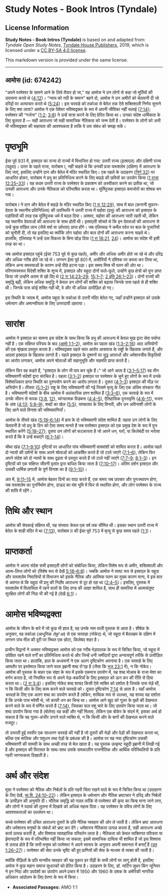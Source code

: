 # Study Notes - Book Intros (Tyndale)

## License Information

**Study Notes - Book Intros (Tyndale)** is based on and adapted from: _Tyndale Open Study Notes_, [Tyndale House Publishers](https://tyndaleopenresources.com/), 2019, which is licensed under a [CC BY-SA 4.0 license](https://creativecommons.org/licenses/by-sa/4.0/legalcode.en).

This markdown version is provided under the same license.



--------------------------------

## आमोस (id: 674242)

“अपने परमेश्वर के सामने आने के लिये तैयार हो जा,” यह आमोस ने उन लोगों से कहा जो मूर्तियों की उपासना करते थे ([4:12](https://ref.ly/Amos4:12))। “न्याय को नदी के समान” बहने दो, आमोस ने उन अमीरों को चेतावनी दी जो दरिद्रों पर अत्याचार करते थे ([5:24](https://ref.ly/Amos5:24))। इस चरवाहे को तकोआ से बेतेल तक ऐसे शक्तिशाली निर्णय सुनाने के लिए क्या लाया? आमोस ने एक पेशेवर भविष्यद्वक्ता के रूप में अपनी जीविका नहीं चलाई ([7:14](https://ref.ly/Amos7:14)); परमेश्वर की “गर्जना” ([1:2](https://ref.ly/Amos1:2); [3:8](https://ref.ly/Amos3:8)) ने उन्हें यात्रा करने के लिए प्रेरित किया था। उनका संदेश धार्मिकता के लिए बुलाता है — सही आराधना जो सही सामाजिक नैतिकता को जन्म देती है। परमेश्वर के लोगों को अभी भी भविष्यद्वक्ता की सहायता की आवश्यकता है ताकि वे उस संबंध को समझ सकें।

पृष्ठभूमि
=========

ईसा पूर्व 931 में, इस्राएल का राज्य दो राज्यों में विभाजित हो गया: उत्तरी राज्य (इस्राएल) और दक्षिणी राज्य (यहूदा)। उत्तर के पहले राजा, यारोबाम I, नहीं चाहते थे कि उनकी प्रजा यरूशलेम (दक्षिण) में आराधना के लिए जाएं, इसलिए उन्होंने दान और बेतेल में मंदिर स्थापित किए। एक पहले के उदाहरण ([निर्ग 32](https://ref.ly/Exod32:1-Exod32:35)) पर आधारित होकर, यारोबाम ने प्रभु का प्रतिनिधित्व करने के लिए बछड़े की छवियों का उपयोग किया ([1 राजा 12:25–33](https://ref.ly/1Kgs12:25-1Kgs12:33))। यह कदम उत्तरी राज्य के परमेश्वर के प्रकाशन को अस्वीकार करने का प्रतीक था, जो उनकी आराधना और उनके नैतिकता को परिभाषित करता था। मूर्तिपूजक इस्राएल कमजोरों का शोषक बन गया।

यारोबाम I ने दान और बेतेल में बछड़े के मंदिर स्थापित किए ([1 रा 12:29](https://ref.ly/1Kgs12:29)), साथ में बाल (कनानी तूफान\-देवता के स्थानीय प्रतिनिधित्व) की उपस्थिति ने उत्तरी राज्य में यहोवा (प्रभु) की आराधना को इस्राएल के पड़ोसियों की तरह एक मूर्तिपूजक धर्म में बदल दिया। अक्सर, यहोवा की आराधना जारी रहती थी, लेकिन यह स्थानीय देवताओं की आराधना के साथ होती थी। इस्राएली सोचते थे कि इन देवताओं की आराधना से उन्हें कुछ वांछित लाभ (जैसे वर्षा या उर्वरता) प्राप्त होंगे। जब एलिय्याह ने कर्मेल पर्वत पर बाल के पुजारियों को चुनौती दी, तो यह इसलिए था क्योंकि लोग यहोवा और बाल दोनों की आराधना करना चाहते थे। हालांकि, एलिय्याह ने उन्हें उस विकल्प के बिना छोड़ दिया ([1 रा 18:21](https://ref.ly/1Kgs18:21), [24](https://ref.ly/1Kgs18:24))। आमोस का संदेश भी इसी तरह का था।

जब आमोस इस्राएल पहुंचे (ईसा 753 पूर्व से कुछ पहले), अमीर और अधिक अमीर होते जा रहे थे और दरिद्र और अधिक गरीब होते जा रहे थे। लगभग ईसा पूर्व 801 में, असीरियों ने दमिश्क पर कब्जा कर लिया था, लेकिन अन्य समस्याओं के कारण उन्हें पीछे हटना पड़ा। इस समय मिस्र भी पतन की ओर था। परिणामस्वरूप विदेशी शक्ति के शून्य में, इस्राएल और यहूदा दोनों फले\-फूले, उन्होंने कुछ क्षेत्रों को पुनः प्राप्त किया जो उन्होंने अराम से खो दिए थे ([2 रा 14:23–29](https://ref.ly/2Kgs14:23-2Kgs14:29); [15:1–7](https://ref.ly/2Kgs15:1-2Kgs15:7); [2 इति 26:1–23](https://ref.ly/2Chr26:1-2Chr26:23))। दोनों राज्यों की समृद्धि बढ़ी, लेकिन अधिक समृद्धि ने केवल उन लोगों की शक्ति को बढ़ाया जिनके पास पहले से ही शक्ति थी। जिनके पास कोई शक्ति नहीं थी, वे और भी अधिक उत्पीड़ित हो गए।

इस स्थिति के जवाब में, आमोस यहूदा के तकोआ से उत्तरी मंदिर बेतेल गए, जहाँ उन्होंने इस्राएल को उसके धर्मत्याग और अमानवीयता के लिए उत्तरदायी ठहराया।

सारांश
======

आमोस ने इस्राएल का सामना इस संदेश के साथ किया कि प्रभु की आराधना में केवल मुख द्वारा सेवा पर्याप्त नहीं है। एक संक्षिप्त परिचय के बाद ([आमो 1:1–2](https://ref.ly/Amos1:1-Amos1:2)), आमोस का पहला खंड ([1:3–2:16](https://ref.ly/Amos1:3-Amos2:16)) आठ अभियोगों की एक श्रृंखला प्रस्तुत करता है। भविष्यद्वक्ता पहले सात आरोप आसपास के राष्ट्रों के खिलाफ लगाते हैं, और आठवां इस्राएल के खिलाफ लागते हैं। पहले इस्राएल के दुश्मनों पर युद्ध अपराधों और धर्मशास्त्रीय विकृतियों का आरोप लगाकर, आमोस अपने श्रोताओं की सहानुभूति और सहमति प्राप्त करते हैं।

लेकिन फिर वह कहते हैं, "इस्राएल के लोग भी पाप कर चुके हैं।" जो आगे आता है ([3:1–5:17](https://ref.ly/Amos3:1-Amos5:17)) वह तीन भविष्यवाणी संदेशों द्वारा संरचित है। पहला ([3:1–2](https://ref.ly/Amos3:1-Amos3:2)) इस्राएल पर परमेश्वर के चुने हुए लोगों के रूप में उनके विशेषाधिकार प्राप्त स्थिति का दुरुपयोग करने का आरोप लगाता है। दूसरा ([4:1–3](https://ref.ly/Amos4:1-Amos4:3)) इस्राएल की भीड़ पर अभियोग है। तीसरा ([5:1–2](https://ref.ly/Amos5:1-Amos5:2)) राष्ट्र के लिए भविष्यवाणी की गई जिसमे मृत्यु के लिए एक अंतिम संस्कार गीत है। भविष्यवाणी संदेशों के बीच आमोस में अलंकारिक प्रश्न शामिल हैं ([3:3–6](https://ref.ly/Amos3:3-Amos3:6)), एक चरवाहे के रूप में उनके जीवन से रूपक ([3:8](https://ref.ly/Amos3:8), [12](https://ref.ly/Amos3:12)), व्यंग्यात्मक विडंबना ([4:4–5](https://ref.ly/Amos4:4-Amos4:5)), ऐतिहासिक पुनरावृत्ति ([4:6–11](https://ref.ly/Amos4:6-Amos4:11)), भजन के अंश ([4:13](https://ref.ly/Amos4:13); [5:8–9](https://ref.ly/Amos5:8-Amos5:9)), शब्दों का खेल ([5:5](https://ref.ly/Amos5:5)), पश्चाताप के लिए विनती, और उन अविनाशी लोगों के लिए आने वाले विनाश की भविष्यवाणियाँ।

आमोस के तीसरे खंड ([5:18–6:14](https://ref.ly/Amos5:18-Amos6:14)) में हाय के दो भविष्यवाणी संदेश शामिल हैं: पहला उन लोगों के लिए चेतावनी है जो प्रभु के दिन को ऐसा समय मानते हैं जब परमेश्वर इस्राएल को एक प्रमुख देश के रूप में पुनः स्थापित करेंगे ([5:18–27](https://ref.ly/Amos5:18-Amos5:27)); दूसरा उन लोगों को फटकारता है जो अपने धन, घरों, या किलेबंदी पर भरोसा करते हैं कि वे उन्हें बचाएंगे ([6:1–14](https://ref.ly/Amos6:1-Amos6:14))।

चौथा खंड ([7:1–9:10](https://ref.ly/Amos7:1-Amos9:10)) दृष्टियों पर आधारित पांच भविष्यवाणी वाक्यांशों को शामिल करता है। आमोस पहले दो न्यायों की दर्शनों के साथ अपने श्रोताओं को आकर्षित करते हैं जो टाले जाएंगे ([7:1–6](https://ref.ly/Amos7:1-Amos7:6)), लेकिन फिर अपने संदेश को दो न्यायों के साथ दृढ़ता से प्रस्तुत करते हैं जो टाले नहीं जाएंगे ([7:7–9](https://ref.ly/Amos7:7-Amos7:9); [8:1–3](https://ref.ly/Amos8:1-Amos8:3))। इन दृष्टियों को एक संक्षिप्त जीवनी वृतांत द्वारा बाधित किया जाता है ([7:10–17](https://ref.ly/Amos7:10-Amos7:17))। अंतिम दर्शन इस्राएल और उसकी धार्मिक प्रणाली के पूर्ण विनाश का है ([9:1–10](https://ref.ly/Amos9:1-Amos9:10))।

अंत में, [9:11–15](https://ref.ly/Amos9:11-Amos9:15) में, आमोस बेहतर दिनों का वादा करते हैं, एक समय जब उपचार और पुनःस्थापन होगा, जब यरूशलेम का पुनर्निर्माण होगा, दाऊद का वंश भूमि में फिर से स्थापित होगा, और लोग परमेश्वर के राज्य की शांति में रहेंगे।

तिथि और स्थान
=============

आमोस की सेवकाई संक्षिप्त थी, यह संभवतः केवल एक वर्ष तक सीमित थी। इसका स्थान उत्तरी राज्य में बेतेल के शाही मंदिर में था ([7:13](https://ref.ly/Amos7:13)), यारोबाम II की ईसा पूर्व 753 में मृत्यु से कुछ समय पहले ([1:1](https://ref.ly/Amos1:1))।

प्राप्तकर्ता
============

आमोस ने अपना संदेश सभी इस्राएली लोगों को संबोधित किया, लेकिन विशेष रूप से अमीर, शक्तिशाली और आत्म\-लिप्त लोगों को (विशेष रूप से देखें [5:18–6:8](https://ref.ly/Amos5:18-Amos6:8))। जबकि आमोस ने स्पष्ट रूप से इस्राएल के यहूदा और यरूशलेम निवासियों से विभाजन को इसके नैतिक और आत्मिक पतन का मुख्य कारण माना, वे इस बात से अवगत थे कि यहूदा भी प्रभु की निर्दोष आराधना से दूर हो रहा था ([2:4–5](https://ref.ly/Amos2:4-Amos2:5))। इसलिए, पुस्तक में यरूशलेम में विलासिता में रहने वालों के लिए दण्ड की आज्ञा शामिल है, साथ ही सामरिया में आत्मसंतुष्ट सुरक्षित लोगों की निंदा भी की गई है (देखें [6:1](https://ref.ly/Amos6:1))।

आमोस भविष्यद्वक्ता
==================

आमोस के जीवन के बारे में जो कुछ भी ज्ञात है, वह उनके नाम वाली पुस्तक से आता है। शीर्षक के अनुसार, वह तकोआ (आधुनिक *तेकु'आ*) से एक चरवाहा (नोकेद) थे, जो यहूदा में बैतलहम के दक्षिण में लगभग पांच मील की दूरी पर स्थित एक छोटा, किलेबंद शहर है।

प्राचीन विद्वानों ने अक्सर भविष्यद्वक्ता आमोस को एक गरीब भेड़पालक के रूप में चित्रित किया, जो यहूदा में उपेक्षित रहने वाले वर्गों का प्रतिनिधित्व करते थे और जिन्हें धनी जमींदारों द्वारा अन्यायपूर्ण तरीके से उत्पीड़ित किया जाता था। हालांकि, हाल के अध्ययनों ने एक अलग दृष्टिकोण अपनाया है। एक चरवाहे के लिए आमतौर पर इस्तेमाल किया जाने वाला इब्रानी शब्द रो'एह है (जैसा कि [भज 23:1](https://ref.ly/Ps23:1) में), न कि नोकेद। आमोस की पुस्तक के बाहर एक संज्ञा के रूप में इसके एकमात्र उपयोग में, यह शब्द मोआब के राजा मेशा का वर्णन करता है, जो नियमित रूप से अपने भेड़\-बकरियाँ के लिए इस्राएल को ऊन कर की रीति से दिया करता था। ([2 रा 3:4](https://ref.ly/2Kgs3:4))। इसलिए नोकेद शब्द शायद किसी ऐसे व्यक्ति को दर्शाता है जिसके पास भेड़ें थीं, न कि किसी और के लिए काम करने वाले चरवाहे को। दूसरा दृष्टिकोण [7:14](https://ref.ly/Amos7:14) से आता है। यहाँ आमोस *चरवाहे* के लिए एक अलग शब्द का उपयोग करते हैं (बोकेर; शाब्दिक रूप से *पालक*), यह शायद यह दर्शाता है कि उनके पास मवेशी थे, जो काफी धन का चिन्ह था। आमोस आगे खुद को गूलर के वृक्षों की देखभाल करने वाले के रूप में वर्णित करते हैं ([7:14](https://ref.ly/Amos7:14)), जिसका फल पशु चारे के लिए उपयोग किया जाता था। जो शब्द उपयोग किया गया है (बोलेस) वह कहीं और नहीं मिलता, लेकिन एक बोकेर के संदर्भ में, इसका अर्थ हो सकता है कि वह गूलर\-अंजीर उगाने वाले व्यक्ति थे, न कि किसी और के बागों की देखभाल करने वाले मजदूर।

तो उभरती हुई तस्वीर एक साधारण चरवाहे की नहीं है जो दूसरों की भेड़ों और पेड़ों की देखभाल करता था, बल्कि एक मालिक और पशुधन तथा पेड़ों के प्रबंधक की है। आमोस पर यह नया दृष्टिकोण उसकी भविष्यवाणी की सामग्री के साथ अच्छी तरह से मेल खाता है। यह पुस्तक उत्कृष्ट यहूदी इब्रानी में लिखी गई है और इस्राएल की विरासत के साथ\-साथ उसके समकालीन राजनीतिक और आर्थिक परिस्थितियों के प्रति गहरी जागरूकता दिखाती है।

अर्थ और संदेश
=============

मूसा ने परमेश्वर को नैतिक और निर्बलों के प्रति गहरी चिंता रखने वाले के रूप में चित्रित किया था (उदाहरण के लिए देखें, [व्य.वि. 24:10–22](https://ref.ly/Deut24:10-Deut24:22))। लेकिन इस्राएल के धर्मत्याग और नैतिक भ्रष्टाचार ने दरिद्र और निर्बलों के उत्पीड़न की अनुमति दी। भौतिक समृद्धि को गलत तरीके से परमेश्वर की कृपा का चिन्ह माना जाने लगा, और लोगों ने पदार्थ की तुलना में दिखावे को अधिक महत्व दिया। यह परमेश्वर के पवित्र लोगों के लिए आवश्यकताओं का उल्लंघन था।

सच्चे परमेश्वर की उचित आराधना दूसरों के प्रति नैतिक व्यवहार की ओर ले जाती है। लेकिन भ्रष्ट आराधना और धर्मशास्त्र मनुष्यों के संबंधों को भ्रष्ट कर देंगे। धर्मशास्त्र नैतिकता उत्पन्न करता है, सही आराधना अच्छे कार्य उत्पन्न करती है, और विश्वास व्यावहारिक परिवर्तन लाता है। नैतिकता को केवल व्यक्तिगत पवित्रता या ईमानदारी के रूप में परिभाषित नहीं किया जा सकता; इसमें सामाजिक दायित्व भी शामिल हैं जो इस विश्वास से उत्पन्न होते हैं कि सभी मनुष्य को परमेश्वर ने अपने स्वरूप के अनुसार अपनी समानता में बनाएँ हैं ([उत 1:26–27](https://ref.ly/Gen1:26-Gen1:27))। परमेश्वर की सेवा उनके सृष्टि की हुए प्राणियों की सेवा के माध्यम से व्यक्त की जाती है।

क्योंकि पीड़ितों के प्रति मानवीय व्यवहार की यह पुकार हर पीढ़ी के सभी लोगों पर लागू होती है, इसलिए अमोस ने कुछ महान समाज सुधारकों को प्रेरित किया है। उदाहरण के लिए, डॉ. मार्टिन लूथर किंग जूनियर ने इन निंदा और उपदेशों का उपयोग अपने प्रचार में 1950 और 1960 के दशक के अमेरिकी नागरिक अधिकार आंदोलन के लिए प्रेरणा के रूप में किया।

* **Associated Passages:** AMO 1:1

